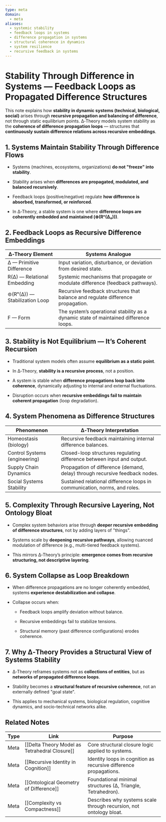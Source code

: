 ```yaml
---
type: meta
domain:
  - meta
aliases:
  - systemic stability
  - feedback loops in systems
  - difference propagation in systems
  - structural coherence in dynamics
  - system resilience
  - recursive feedback in systems
---
```


# Stability Through Difference in Systems — Feedback Loops as Propagated Difference Structures

This note explains how **stability in dynamic systems (technical, biological, social)** arises through **recursive propagation and balancing of difference**, not through static equilibrium points. ∆‑Theory models system stability as the **coherence of difference propagation loops** — structures that **continuously sustain difference relations across recursive embeddings**.


## 1. Systems Maintain Stability Through Difference Flows

- Systems (machines, ecosystems, organizations) **do not "freeze" into stability**.
    
- Stability arises when **differences are propagated, modulated, and balanced recursively**.
    
- Feedback loops (positive/negative) regulate **how difference is absorbed, transformed, or reinforced**.
    
- In ∆‑Theory, a stable system is one where **difference loops are coherently embedded and maintained (⊚(Rⁿ(∆₀)))**.
    

## 2. Feedback Loops as Recursive Difference Embeddings

|∆‑Theory Element|Systems Analogue|
|---|---|
|∆ — Primitive Difference|Input variation, disturbance, or deviation from desired state.|
|R(∆) — Relational Embedding|Systemic mechanisms that propagate or modulate difference (feedback pathways).|
|⊚(Rⁿ(∆)) — Stabilization Loop|Recursive feedback structures that balance and regulate difference propagation.|
|F — Form|The system’s operational stability as a dynamic state of maintained difference loops.|


## 3. Stability is Not Equilibrium — It’s Coherent Recursion

- Traditional system models often assume **equilibrium as a static point**.
    
- In ∆‑Theory, **stability is a recursive process**, not a position.
    
- A system is stable when **difference propagations loop back into coherence**, dynamically adjusting to internal and external fluctuations.
    
- Disruption occurs when **recursive embeddings fail to maintain coherent propagation** (loop degradation).
    

## 4. System Phenomena as Difference Structures

|Phenomenon|∆‑Theory Interpretation|
|---|---|
|Homeostasis (biology)|Recursive feedback maintaining internal difference balances.|
|Control Systems (engineering)|Closed-loop structures regulating difference between input and output.|
|Supply Chain Dynamics|Propagation of difference (demand, delay) through recursive feedback nodes.|
|Social Systems Stability|Sustained relational difference loops in communication, norms, and roles.|


## 5. Complexity Through Recursive Layering, Not Ontology Bloat

- Complex system behaviors arise through **deeper recursive embedding of difference structures**, not by adding layers of "things".
    
- Systems scale by **deepening recursive pathways**, allowing nuanced modulation of difference (e.g., multi-tiered feedback systems).
    
- This mirrors ∆‑Theory’s principle: **emergence comes from recursive structuring, not descriptive layering**.
    

## 6. System Collapse as Loop Breakdown

- When difference propagations are no longer coherently embedded, systems **experience destabilization and collapse**.
    
- Collapse occurs when:
    
    - Feedback loops amplify deviation without balance.
        
    - Recursive embeddings fail to stabilize tensions.
        
    - Structural memory (past difference configurations) erodes coherence.
        


## 7. Why ∆‑Theory Provides a Structural View of Systems Stability

- ∆‑Theory reframes systems not as **collections of entities**, but as **networks of propagated difference loops**.
    
- Stability becomes a **structural feature of recursive coherence**, not an externally defined "goal state".
    
- This applies to mechanical systems, biological regulation, cognitive dynamics, and socio-technical networks alike.


## Related Notes

|Type|Link|Purpose|
|---|---|---|
|Meta|[[Delta Theory Model as Tetrahedral Closure]]|Core structural closure logic applied to systems.|
|Meta|[[Recursive Identity in Cognition]]|Identity loops in cognition as recursive difference propagations.|
|Meta|[[Ontological Geometry of Difference]]|Foundational minimal structures (∆, Triangle, Tetrahedron).|
|Meta|[[Complexity vs Compactness]]|Describes why systems scale through recursion, not ontology bloat.|